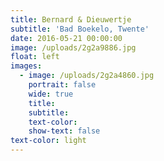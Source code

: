 ```yaml
---
title: Bernard & Dieuwertje
subtitle: 'Bad Boekelo, Twente'
date: 2016-05-21 00:00:00
image: /uploads/2g2a9886.jpg
float: left
images:
  - image: /uploads/2g2a4860.jpg
    portrait: false
    wide: true
    title:
    subtitle:
    text-color:
    show-text: false
text-color: light
---
```


